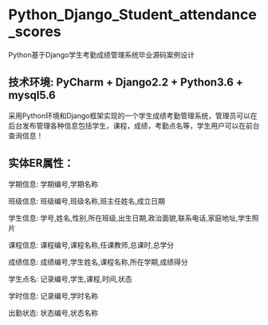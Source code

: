 # Python_Django_Student_attendance_scores
Python基于Django学生考勤成绩管理系统毕业源码案例设计

## 技术环境: PyCharm + Django2.2 + Python3.6 + mysql5.6

采用Python环境和Django框架实现的一个学生成绩考勤管理系统，管理员可以在后台发布管理各种信息包括学生，课程，成绩，考勤点名等，学生用户可以在前台查询信息！

## 实体ER属性：
学期信息: 学期编号,学期名称

班级信息: 班级编号,班级名称,班主任姓名,成立日期

学生信息: 学号,姓名,性别,所在班级,出生日期,政治面貌,联系电话,家庭地址,学生照片

课程信息: 课程编号,课程名称,任课教师,总课时,总学分

成绩信息: 成绩编号,学生姓名,课程名称,所在学期,成绩得分

学生点名: 记录编号,学生,课程,时间,状态

学时信息: 记录编号,学时名称

出勤状态: 状态编号,状态名称
